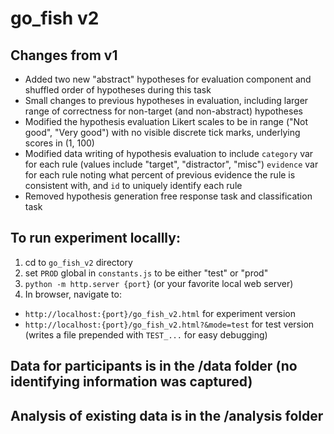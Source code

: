 # go_fish v2

## Changes from v1
- Added two new "abstract" hypotheses for evaluation component and shuffled order of hypotheses during this task
- Small changes to previous hypotheses in evaluation, including larger range of correctness for non-target (and non-abstract) hypotheses
- Modified the hypothesis evaluation Likert scales to be in range ("Not good", "Very good") with no visible discrete tick marks, underlying scores in (1, 100)
- Modified data writing of hypothesis evaluation to include `category` var for each rule (values include "target", "distractor", "misc") `evidence` var for each rule noting what percent of previous evidence the rule is consistent with, and `id` to uniquely identify each rule
- Removed hypothesis generation free response task and classification task


## To run experiment locallly:
1. cd to `go_fish_v2` directory
2. set `PROD` global in `constants.js` to be either "test" or "prod"
3. `python -m http.server {port}` (or your favorite local web server)
4. In browser, navigate to:
- `http://localhost:{port}/go_fish_v2.html` for experiment version
- `http://localhost:{port}/go_fish_v2.html?&mode=test` for test version (writes a file prepended with `TEST_...` for easy debugging)

## Data for participants is in the /data folder (no identifying information was captured)


## Analysis of existing data is in the /analysis folder



